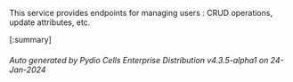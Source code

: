 






This service provides endpoints for managing users : CRUD operations, update attributes, etc.

[:summary]

###### Auto generated by Pydio Cells Enterprise Distribution v4.3.5-alpha1 on 24-Jan-2024
